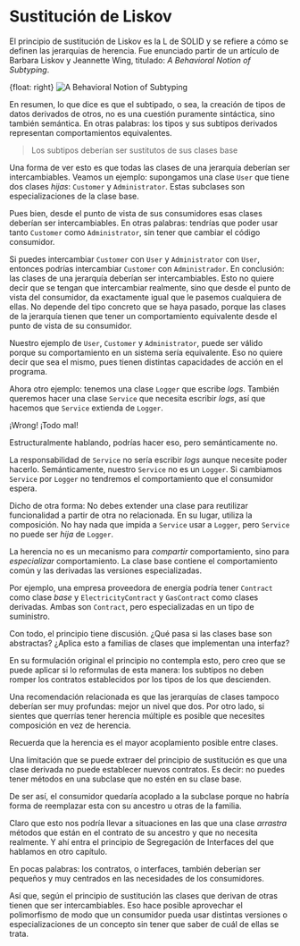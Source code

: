 # Sustitución de Liskov

El principio de sustitución de Liskov es la L de SOLID y se refiere a cómo se definen las jerarquías de herencia. Fue enunciado partir de un artículo de Barbara Liskov y Jeannette Wing, titulado: _A Behavioral Notion of Subtyping_.

{float: right}
![A Behavioral Notion of Subtyping](images/behavioral-notion-of-subtyping.png)

En resumen, lo que dice es que el subtipado, o sea, la creación de tipos de datos derivados de otros, no es una cuestión puramente sintáctica, sino también semántica. En otras palabras: los tipos y sus subtipos derivados representan comportamientos equivalentes.

> Los subtipos deberían ser sustitutos de sus clases base

Una forma de ver esto es que todas las clases de una jerarquía deberían ser intercambiables. Veamos un ejemplo: supongamos una clase `User` que tiene dos clases _hijas_: `Customer` y `Administrator`. Estas subclases son especializaciones de la clase base.

Pues bien, desde el punto de vista de sus consumidores esas clases deberían ser intercambiables. En otras palabras: tendrías que poder usar tanto `Customer` como `Administrator`, sin tener que cambiar el código consumidor.

Si puedes intercambiar `Customer` con `User` y `Administrator` con `User`, entonces podrías intercambiar `Customer` con `Administrador`. En conclusión: las clases de una jerarquía deberían ser intercambiables. Esto no quiere decir que se tengan que intercambiar realmente, sino que desde el punto de vista del consumidor, da exactamente igual que le pasemos cualquiera de ellas. No depende del tipo concreto que se haya pasado, porque las clases de la jerarquía tienen que tener un comportamiento equivalente desde el punto de vista de su consumidor.

Nuestro ejemplo de `User`, `Customer` y `Administrator`, puede ser válido porque su comportamiento en un sistema sería equivalente. Eso no quiere decir que sea el mismo, pues tienen distintas capacidades de acción en el programa.

Ahora otro ejemplo: tenemos una clase `Logger` que escribe _logs_. También queremos hacer una clase `Service` que necesita escribir _logs_, así que hacemos que `Service` extienda de `Logger`.

¡Wrong! ¡Todo mal!

Estructuralmente hablando, podrías hacer eso, pero semánticamente no.

La responsabilidad de `Service` no sería escribir _logs_ aunque necesite poder hacerlo. Semánticamente, nuestro `Service` no es un `Logger`. Si cambiamos `Service` por `Logger` no tendremos el comportamiento que el consumidor espera.

Dicho de otra forma: No debes extender una clase para reutilizar funcionalidad a partir de otra no relacionada. En su lugar, utiliza la composición. No hay nada que impida a `Service` usar a `Logger`, pero `Service` no puede ser _hija_ de `Logger`.

La herencia no es un mecanismo para _compartir_ comportamiento, sino para _especializar_ comportamiento. La clase base contiene el comportamiento común y las derivadas las versiones especializadas.

Por ejemplo, una empresa proveedora de energía podría tener `Contract` como clase _base_ y `ElectricityContract` y `GasContract` como clases derivadas. Ambas son `Contract`, pero especializadas en un tipo de suministro.

Con todo, el principio tiene discusión. ¿Qué pasa si las clases base son abstractas? ¿Aplica esto a familias de clases que implementan una interfaz?

En su formulación original el principio no contempla esto, pero creo que se puede aplicar si lo reformulas de esta manera: los subtipos no deben romper los contratos establecidos por los tipos de los que descienden.

Una recomendación relacionada es que las jerarquías de clases tampoco deberían ser muy profundas: mejor un nivel que dos. Por otro lado, si sientes que querrías tener herencia múltiple es posible que necesites composición en vez de herencia.

Recuerda que la herencia es el mayor acoplamiento posible entre clases.

Una limitación que se puede extraer del principio de sustitución es que una clase derivada no puede establecer nuevos contratos. Es decir: no puedes tener métodos en una subclase que no estén en su clase base.

De ser así, el consumidor quedaría acoplado a la subclase porque no habría forma de reemplazar esta con su ancestro u otras de la familia.

Claro que esto nos podría llevar a situaciones en las que una clase _arrastra_ métodos que están en el contrato de su ancestro y que no necesita realmente. Y ahí entra el principio de Segregación de Interfaces del que hablamos en otro capítulo.

En pocas palabras: los contratos, o interfaces, también deberían ser pequeños y muy centrados en las necesidades de los consumidores.

Así que, según el principio de sustitución las clases que derivan de otras tienen que ser intercambiables. Eso hace posible aprovechar el polimorfismo de modo que un consumidor pueda usar distintas versiones o especializaciones de un concepto sin tener que saber de cuál de ellas se trata.